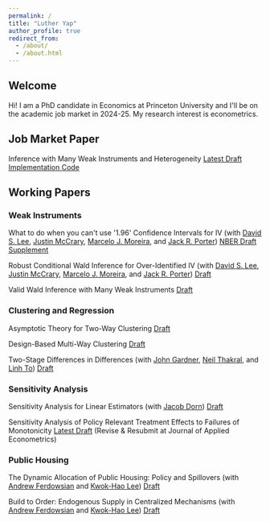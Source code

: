 ```yaml
---
permalink: /
title: "Luther Yap"
author_profile: true
redirect_from: 
  - /about/
  - /about.html
---
```


## Welcome

Hi! I am a PhD candidate in Economics at Princeton University and I'll be on the academic job market in 2024-25. My research interest is econometrics. 

## Job Market Paper
Inference with Many Weak Instruments and Heterogeneity [Latest Draft](https://lutheryap.github.io/files/mwiv_het_wp.pdf) [Implementation Code](https://github.com/lutheryap/mwivhet)

## Working Papers

### Weak Instruments
What to do when you can't use '1.96' Confidence Intervals for IV (with [David S. Lee](https://www.princeton.edu/~davidlee/), [Justin McCrary](https://www.law.columbia.edu/faculty/justin-mccrary), [Marcelo J. Moreira](https://sites.google.com/site/moreiramarceloj/), and [Jack R. Porter](https://users.ssc.wisc.edu/~jrporter/))
[NBER Draft](https://www.nber.org/papers/w31893) [Supplement](https://irs.princeton.edu/davidlee-supplementVTF)

Robust Conditional Wald Inference for Over-Identified IV (with [David S. Lee](https://www.princeton.edu/~davidlee/), [Justin McCrary](https://www.law.columbia.edu/faculty/justin-mccrary), [Marcelo J. Moreira](https://sites.google.com/site/moreiramarceloj/), and [Jack R. Porter](https://users.ssc.wisc.edu/~jrporter/))
[Draft](https://arxiv.org/abs/2311.15952)

Valid Wald Inference with Many Weak Instruments
[Draft](https://arxiv.org/abs/2311.15932)


### Clustering and Regression
Asymptotic Theory for Two-Way Clustering 
[Draft](https://arxiv.org/abs/2301.03805)

Design-Based Multi-Way Clustering 
[Draft](https://arxiv.org/abs/2309.01658)

Two-Stage Differences in Differences
(with [John Gardner](https://jrgcmu.github.io/), [Neil Thakral](https://neilthakral.github.io/), and [Linh To](https://linh.to/))
[Draft](https://neilthakral.github.io/files/papers/2sdd.pdf)


### Sensitivity Analysis
Sensitivity Analysis for Linear Estimators (with [Jacob Dorn](https://jacobdorn.info/)) 
[Draft](https://arxiv.org/abs/2309.06305)

Sensitivity Analysis of Policy Relevant Treatment Effects to Failures of Monotonicity
[Latest Draft](https://lutheryap.github.io/files/TEBounds_june2024_wp.pdf) 
(Revise & Resubmit at Journal of Applied Econometrics)

### Public Housing
The Dynamic Allocation of Public Housing: Policy and Spillovers
(with [Andrew Ferdowsian](https://ferdowsian.net/) and [Kwok-Hao Lee](https://kwokhao.io/))
[Draft](https://kwokhao.io/papers/btoPaper-IO.pdf)

Build to Order: Endogenous Supply in Centralized Mechanisms
(with [Andrew Ferdowsian](https://ferdowsian.net/) and [Kwok-Hao Lee](https://kwokhao.io/))
[Draft](https://ferdowsian.net/papers/BuildToOrderEndogenousSupply.pdf)
